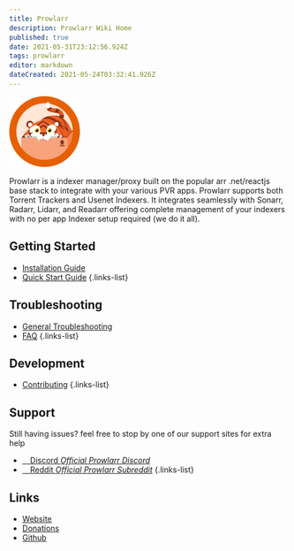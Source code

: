 ```yaml
---
title: Prowlarr
description: Prowlarr Wiki Home
published: true
date: 2021-05-31T23:12:56.924Z
tags: prowlarr
editor: markdown
dateCreated: 2021-05-24T03:32:41.926Z
---
```


![128.png](/assets/prowlarr/128.png)

Prowlarr is a indexer manager/proxy built on the popular arr .net/reactjs base stack to integrate with your various PVR apps. Prowlarr supports both Torrent Trackers and Usenet Indexers. It integrates seamlessly with Sonarr, Radarr, Lidarr, and Readarr offering complete management of your indexers with no per app Indexer setup required (we do it all).

## Getting Started
- [Installation Guide](/prowlarr/installation)
- [Quick Start Guide](/prowlarr/quick-start-guide)
{.links-list}

## Troubleshooting
- [General Troubleshooting](/prowlarr/troubleshooting)
- [FAQ](/prowlarr/faq)
{.links-list}

## Development
- [Contributing](/prowlarr/contributing)
{.links-list}

## Support
Still having issues? feel free to stop by one of our support sites for extra help

- [<i class="fab fa-discord"></i>&emsp;Discord *Official Prowlarr Discord*](https://prowlarr.com/discord)
- [<i class="fab fa-reddit"></i>&emsp;Reddit *Official Prowlarr Subreddit*](https://reddit.com/r/prowlarr)
{.links-list}

## Links
- [Website](https://prowlarr.com)
- [Donations](https://opencollective.com/prowlarr)
- [Github](https://github.com/prowlarr/prowlarr)
